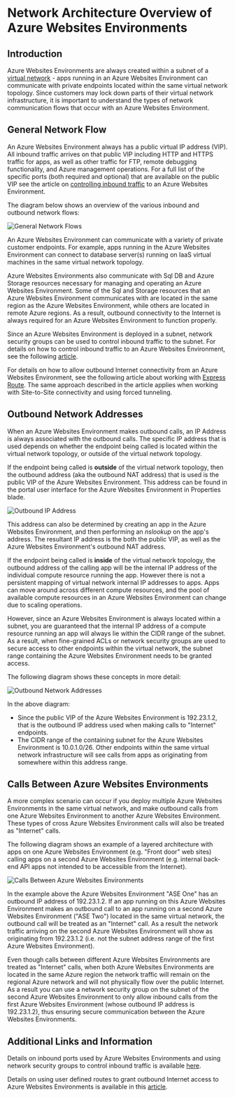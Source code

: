 <!-- not suitable for Mooncake -->

<properties 
	pageTitle="Network Architecture Overview of Azure Websites Environments" 
	description="Architectural overview of network topology ofAzure Websites Environments." 
	services="app-service" 
	documentationCenter="" 
	authors="stefsch" 
	manager="wpickett" 
	editor=""/>

<tags
	ms.service="app-service"
	ms.date="10/01/2015"
	wacn.date="11/27/2015"/>	

# Network Architecture Overview of Azure Websites Environments

## Introduction ##
Azure Websites Environments are always created within a subnet of a [virtual network][virtualnetwork] - apps running in an Azure Websites Environment can communicate with private endpoints located within the same virtual network topology.  Since customers may lock down parts of their virtual network infrastructure, it is important to understand the types of network communication flows that occur with an Azure Websites Environment.

## General Network Flow ##
 
An Azure Websites Environment always has a public virtual IP address (VIP).  All inbound traffic arrives on that public VIP including HTTP and HTTPS traffic for apps, as well as other traffic for FTP, remote debugging functionality, and Azure management operations.  For a full list of the specific ports (both required and optional) that are available on the public VIP see the article on [controlling inbound traffic][controllinginboundtraffic] to an Azure Websites Environment. 

The diagram below shows an overview of the various inbound and outbound network flows:

![General Network Flows][GeneralNetworkFlows]

An Azure Websites Environment can communicate with a variety of private customer endpoints.  For example, apps running in the Azure Websites Environment can connect to database server(s) running on IaaS virtual machines in the same virtual network topology.  

Azure Websites Environments also communicate with Sql DB and Azure Storage resources necessary for managing and operating an Azure Websites Environment.  Some of the Sql and Storage resources that an Azure Websites Environment communicates with are located in the same region as the Azure Websites Environment, while others are located in remote Azure regions.  As a result, outbound connectivity to the Internet is always required for an Azure Websites Environment to function properly. 

Since an Azure Websites Environment is deployed in a subnet, network security groups can be used to control inbound traffic to the subnet.  For details on how to control inbound traffic to an Azure Websites Environment, see the following [article][controllinginboundtraffic].

For details on how to allow outbound Internet connectivity from an Azure Websites Environment, see the following article about working with [Express Route][ExpressRoute].  The same approach described in the article applies when working with Site-to-Site connectivity and using forced tunneling.

## Outbound Network Addresses ##
When an Azure Websites Environment makes outbound calls, an IP Address is always associated with the outbound calls.  The specific IP address that is used depends on whether the endpoint being called is located within the virtual network topology, or outside of the virtual network topology.

If the endpoint being called is **outside** of the virtual network topology, then the outbound address (aka the outbound NAT address) that is used is the public VIP of the Azure Websites Environment.  This address can be found in the portal user interface for the Azure Websites Environment in Properties blade.
 
![Outbound IP Address][OutboundIPAddress]

This address can also be determined by creating an app in the Azure Websites Environment, and then performing an *nslookup* on the app's address. The resultant IP address is the both the public VIP, as well as the Azure Websites Environment's outbound NAT address.

If the endpoint being called is **inside** of the virtual network topology, the outbound address of the calling app will be the internal IP address of the individual compute resource running the app.  However there is not a persistent mapping of virtual network internal IP addresses to apps.  Apps can move around across different compute resources, and the pool of available compute resources in an Azure Websites Environment can change due to scaling operations.

However, since an Azure Websites Environment is always located within a subnet, you are guaranteed that the internal IP address of a compute resource running an app will always lie within the CIDR range of the subnet.  As a result, when fine-grained ACLs or network security groups are used to secure access to other endpoints within the virtual network, the subnet range containing the Azure Websites Environment needs to be granted access.

The following diagram shows these concepts in more detail:

![Outbound Network Addresses][OutboundNetworkAddresses]

In the above diagram:

- Since the public VIP of the Azure Websites Environment is 192.23.1.2, that is the outbound IP address used when making calls to "Internet" endpoints.
- The CIDR range of the containing subnet for the Azure Websites Environment is 10.0.1.0/26.  Other endpoints within the same virtual network infrastructure will see calls from apps as originating from somewhere within this address range.

## Calls Between Azure Websites Environments ##
A more complex scenario can occur if you deploy multiple Azure Websites Environments in the same virtual network, and make outbound calls from one Azure Websites Environment to another Azure Websites Environment.  These types of cross Azure Websites Environment calls will also be treated as "Internet" calls.

The following diagram shows an example of a layered architecture with apps on one Azure Websites Environment (e.g. "Front door" web sites) calling apps on a second Azure Websites Environment (e.g. internal back-end API apps not intended to be accessible from the Internet). 

![Calls Between Azure Websites Environments][CallsBetweenAppServiceEnvironments] 

In the example above the Azure Websites Environment "ASE One" has an outbound IP address of 192.23.1.2.  If an app running on this Azure Websites Environment makes an outbound call to an app running on a second Azure Websites Environment ("ASE Two") located in the same virtual network, the outbound call will be treated as an "Internet" call.  As a result the network traffic arriving on the second Azure Websites Environment will show as originating from 192.23.1.2 (i.e. not the subnet address range of the first Azure Websites Environment).

Even though calls between different Azure Websites Environments are treated as "Internet" calls, when both Azure Websites Environments are located in the same Azure region the network traffic will remain on the regional Azure network and will not physically flow over the public Internet.  As a result you can use a network security group on the subnet of the second Azure Websites Environment to only allow inbound calls from the first Azure Websites Environment (whose outbound IP address is 192.23.1.2), thus ensuring secure communication between the Azure Websites Environments.

## Additional Links and Information ##
Details on inbound ports used by Azure Websites Environments and using network security groups to control inbound traffic is available [here][controllinginboundtraffic].

Details on using user defined routes to grant outbound Internet access to Azure Websites Environments is available in this [article][ExpressRoute]. 


<!-- LINKS -->
[virtualnetwork]: http://azure.microsoft.com/services/networking/
[controllinginboundtraffic]:  /documentation/articles/app-service-app-service-environment-control-inbound-traffic/
[ExpressRoute]:  /documentation/articles/app-service-app-service-environment-network-configuration-expressroute/

<!-- IMAGES -->
[GeneralNetworkFlows]: ./media/app-service-app-service-environment-network-architecture-overview/NetworkOverview-1.png
[OutboundIPAddress]: ./media/app-service-app-service-environment-network-architecture-overview/OutboundIPAddress-1.png
[OutboundNetworkAddresses]: ./media/app-service-app-service-environment-network-architecture-overview/OutboundNetworkAddresses-1.png
[CallsBetweenAppServiceEnvironments]: ./media/app-service-app-service-environment-network-architecture-overview/CallsBetweenEnvironments-1.png

